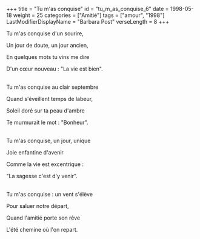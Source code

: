 +++
title = "Tu m'as conquise"
id = "tu_m_as_conquise_6"
date = 1998-05-18
weight = 25
categories = ["Amitié"]
tags = ["amour", "1998"]
LastModifierDisplayName = "Barbara Post"
verseLength = 8
+++

Tu m'as conquise d'un sourire,

Un jour de doute, un jour ancien,

En quelques mots tu vins me dire

D'un cœur nouveau : "La vie est bien".

 \
Tu m'as conquise au clair septembre

Quand s'éveillent temps de labeur,

Soleil doré sur ta peau d'ambre

Te murmurait le mot : "Bonheur".

 \
Tu m'as conquise, un jour, unique

Joie enfantine d'avenir

Comme la vie est excentrique :

"La sagesse c'est d'y venir".

 \
Tu m'as conquise : un vent s'élève

Pour saluer notre départ,

Quand l'amitié porte son rêve

L'été chemine où l'on repart.
